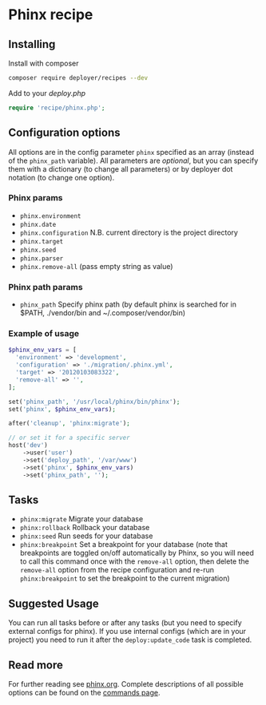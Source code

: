 # Phinx recipe

## Installing

Install with composer

```bash
composer require deployer/recipes --dev
```

Add to your _deploy.php_

```php
require 'recipe/phinx.php';
```

## Configuration options

All options are in the config parameter `phinx` specified as an array (instead of the `phinx_path` variable).
All parameters are *optional*, but you can specify them with a dictionary (to change all parameters)
or by deployer dot notation (to change one option).

### Phinx params

- `phinx.environment`
- `phinx.date`
- `phinx.configuration` N.B. current directory is the project directory
- `phinx.target`
- `phinx.seed`
- `phinx.parser`
- `phinx.remove-all` (pass empty string as value)

### Phinx path params

- `phinx_path` Specify phinx path (by default phinx is searched for in $PATH, ./vendor/bin and ~/.composer/vendor/bin)

### Example of usage

```php
$phinx_env_vars = [
  'environment' => 'development',
  'configuration' => './migration/.phinx.yml',
  'target' => '20120103083322',
  'remove-all' => '',
];

set('phinx_path', '/usr/local/phinx/bin/phinx');
set('phinx', $phinx_env_vars);

after('cleanup', 'phinx:migrate');

// or set it for a specific server
host('dev')
    ->user('user')
    ->set('deploy_path', '/var/www')
    ->set('phinx', $phinx_env_vars)
    ->set('phinx_path', '');
```

## Tasks

- `phinx:migrate` Migrate your database
- `phinx:rollback` Rollback your database
- `phinx:seed` Run seeds for your database
- `phinx:breakpoint` Set a breakpoint for your database (note that breakpoints are toggled on/off automatically by Phinx, so you will need to call this command once with the `remove-all` option, then delete the `remove-all` option from the recipe configuration and re-run `phinx:breakpoint` to set the breakpoint to the current migration)

## Suggested Usage

You can run all tasks before or after any 
tasks (but you need to specify external configs for phinx).
If you use internal configs (which are in your project) you need 
to run it after the `deploy:update_code` task is completed.

## Read more

For further reading see [phinx.org](https://phinx.org). Complete descriptions of all possible options can be found on the [commands page](http://docs.phinx.org/en/latest/commands.html).
